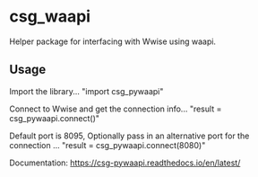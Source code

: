 # csg_waapi

Helper package for interfacing with Wwise using waapi.

## Usage

Import the library... 
"import csg_pywaapi"

Connect to Wwise and get the connection info...
"result = csg_pywaapi.connect()"

Default port is 8095, Optionally pass in an alternative port for the connection ...
"result = csg_pywaapi.connect(8080)" 

Documentation:
https://csg-pywaapi.readthedocs.io/en/latest/

